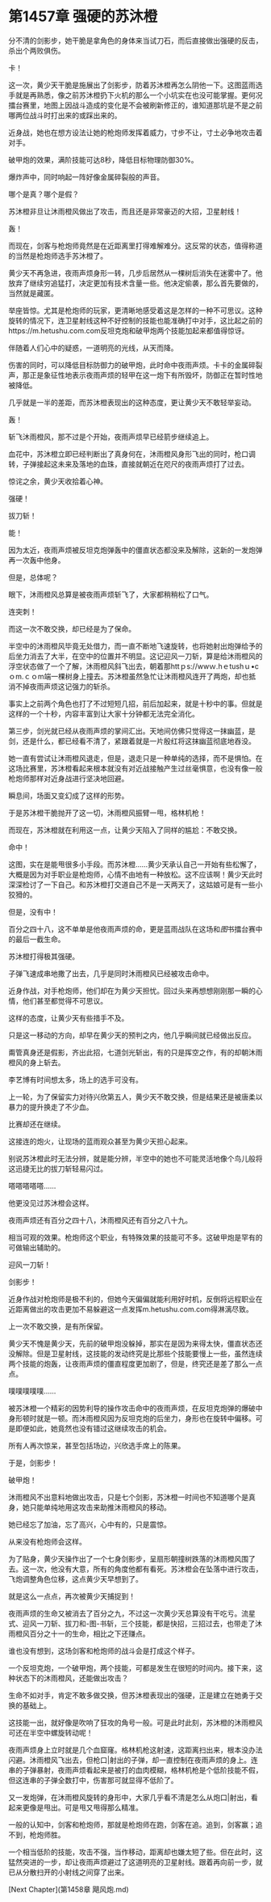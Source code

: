 # 第1457章 强硬的苏沐橙

分不清的剑影步，她干脆是拿角色的身体来当试刀石，而后直接做出强硬的反击，杀出个两败俱伤。

卡！

这一次，黄少天干脆是施展出了剑影步，防着苏沐橙再怎么阴他一下。这图蓝雨选手就是再熟悉，像之前苏沐橙扔下火机的那么一个小坑实在也没可能掌握。更何况擂台赛里，地图上因战斗造成的变化是不会被刷新修正的，谁知道那坑是不是之前哪两位战斗时打出来的或踩出来的。

近身战，她也在想方设法让她的枪炮师发挥着威力，寸步不让，寸土必争地攻击着对手。

破甲炮的效果，满阶技能可达8秒，降低目标物理防御30%。

爆炸声中，同时响起一阵好像金属碎裂般的声音。

哪个是真？哪个是假？

苏沐橙非旦让沐雨橙风做出了攻击，而且还是非常豪迈的大招，卫星射线！

轰！

而现在，剑客与枪炮师竟然是在近距离里打得难解难分。这反常的状态，值得称道的当然是枪炮师选手苏沐橙了。

黄少天不再急进，夜雨声烦身形一转，几步后居然从一棵树后消失在迷雾中了。他放弃了继续穷追猛打，决定更加有技术含量一些。他决定偷袭，那么首先要做的，当然就是藏匿。

举座皆惊。尤其是枪炮师的玩家，更清晰地感受着这是怎样的一种不可思议。这种旋转的情况下，连卫星射线这种不好控制的技能也能准确打中对手，这比起之前的https://m.hetushu.com.com反坦克炮和破甲炮两个技能加起来都值得惊讶。

伴随着人们心中的疑惑，一道明亮的光线，从天而降。

伤害的同时，可以降低目标防御力的破甲炮，此时命中夜雨声烦。卡卡的金属碎裂声，那正是象征性地表示夜雨声烦的轻甲在这一炮下有所毁坏，防御正在暂时性地被降低。

几乎就是一半的差距，而苏沐橙表现出的这种态度，更让黄少天不敢轻举妄动。

轰！

斩飞沐雨橙风，那不过是个开始，夜雨声烦早已经箭步继续追上。

血花中，苏沐橙立即已经判断出了真身何在，沐雨橙风身形飞出的同时，枪口调转，子弹接起这未来及落地的血珠，直接就朝近在咫尺的夜雨声烦打了过去。

惊诧之余，黄少天收拾着心神。

强硬！

拔刀斩！

能！

因为太近，夜雨声烦被反坦克炮弹轰中的僵直状态都没来及解除，这新的一发炮弹再一次轰中他身。

但是，总体呢？

眼下，沐雨橙风总算是被夜雨声烦斩飞了，大家都稍稍松了口气。

连突刺！

而这一次不敢交换，却已经是为了保命。

半空中的沐雨橙风毕竟无处借力，而一直不断地飞速旋转，也将她射出炮弹给予的后坐力消去了大半，在空中的位置并不明显。这记迎风一刀斩，算是给沐雨橙风的浮空状态做了一个了解，沐雨橙风斜飞出去，朝着那httｐs://wwｗ.hｅtushｕ•cｏm.ｃｏm端一棵树身上撞去。苏沐橙虽然急忙让沐雨橙风连开了两炮，却也抵消不掉夜雨声烦这记强力的斩杀。

事实上之前两个角色也打了不过短短几招，前后加起来，就是十秒中的事。但就是这样的一个十秒，内容丰富到让大家十分钟都无法完全消化。

第三步，剑光就已经从夜雨声烦的掌间汇出。天地间仿佛只觉得这一抹幽蓝，是剑，还是什么，都已经看不清了，紧跟着就是一片殷红将这抹幽蓝彻底地吞没。

她一直有尝试让沐雨橙风退走，但是，退走只是一种单纯的选择，而不是惧怕。在这场比赛里，苏沐橙看起来根本就没有对近战接触产生过丝毫惧意，也没有像一般枪炮师那样对近身战进行坚决地回避。

瞬息间，场面又变幻成了这样的形势。

于是苏沐橙干脆抛开了这一切，沐雨橙风振臂一甩，格林机枪！

而现在，苏沐橙就在利用这一点，让黄少天陷入了同样的尴尬：不敢交换。

命中！

这图，实在是能甩很多小手段。而苏沐橙……黄少天承认自己一开始有些松懈了，大概是因为对手职业是枪炮师，心情不由地有一种放松。这不应该啊！黄少天此时深深检讨了一下自己。和苏沐橙打交道自己不是一天两天了，这姑娘可是有一些小狡猾的。

但是，没有中！

百分之四十八，这不单单是他夜雨声烦的命，更是蓝雨战队在这场和*图*书擂台赛中的最后一截生命。

苏沐橙打得极其强硬。

子弹飞速成串地撒了出去，几乎是同时沐雨橙风已经被攻击命中。

近身作战，对手枪炮师，他们却在为黄少天担忧。回过头来再想想刚刚那一瞬的心情，他们甚至都觉得不可思议。

这样的态度，让黄少天有些措手不及。

只是这一移动的方向，却早在黄少天的预判之内，他几乎瞬间就已经做出反应。

甭管真身还是假影，齐出此招，七道剑光斩出，有的只是挥空之作，有的却朝沐雨橙风的身上斩去。

李艺博有时间想太多，场上的选手可没有。

上一轮，为了保留实力对待兴欣第五人，黄少天不敢交换，但是结果还是被唐柔以暴力的提升换走了不少血。

比赛却还在继续。

这接连的炮火，让现场的蓝雨观众甚至为黄少天担心起来。

别说苏沐橙此时无法分辨，就是能分辨，半空中的她也不可能灵活地像个鸟儿般将这迅捷无比的拔刀斩轻易闪过。

嗒嗒嗒嗒嗒……

他更没见过苏沐橙会这样。

夜雨声烦还有百分之四十八，沐雨橙风还有百分之八十九。

相当可观的效果。枪炮师这个职业，有特殊效果的技能可不多。这破甲炮是罕有的可做输出辅助的。

迎风一刀斩！

剑影步！

近身作战对枪炮师是极不利的，但她今天偏偏就能利用好时机，反倒将远程职业在近距离做出的攻击更加不易躲避这一点发挥m.hetushu.com.com得淋漓尽致。

上一次不敢交换，是有所保留。

黄少天不愧是黄少天，先前的破甲炮没躲掉，那实在是因为来得太快，僵直状态还没解除。但是卫星射线，这技能的发动终究是比那些个技能要慢上一些，虽然连续两个技能的炮轰，让夜雨声烦的僵直程度更加剧了，但是，终究还是差了那么一点点。

噗噗噗噗噗……

被苏沐橙一个精彩的因势利导的操作攻击命中的夜雨声烦，在反坦克炮弹的爆破中身形顿时就是一顿。而沐雨橙风因为反坦克炮的后坐力，身形也在旋转中偏移。可是即便如此，她竟然也没有错过这继续攻击的机会。

所有人再次惊呆，甚至包括场边，兴欣选手席上的陈果。

于是，剑影步！

破甲炮！

沐雨橙风不出意料地做出攻击，只是七个剑影，苏沐橙一时间也不知道哪个是真身，她只能单纯地用这攻击来助推沐雨橙风的移动。

她已经忘了加油，忘了高兴，心中有的，只是震惊。

从来没有枪炮师会这样。

为了贴身，黄少天操作出了一个七身剑影步，呈扇形朝撞树跌落的沐雨橙风围了去。这一次，他没有大意，所有的角度他都有看死。苏沐橙会在坠落中进行攻击，飞炮调整角色位移，这点黄少天早想到了。

就是这么一点点，再次被黄少天捕捉到！

夜雨声烦的生命又被消去了百分之九，不过这一次黄少天总算没有干吃亏。流星式、迎风一刀斩、拔刀和-图-书斩，三个技能，都是快招，三招过去，也带走了沐雨橙风百分之十一的生命，相比之下还赚点。

谁也没有想到，这场剑客和枪炮师的战斗会是打成这个样子。

一个反坦克炮，一个破甲炮，两个技能，可都是发生在很短的时间内。接下来，这种状态下的沐雨橙风，还能做出攻击？

生命不如对手，肯定不敢多做交换，但苏沐橙表现出的强硬，正是建立在她勇于交换的基础上。

这技能一出，就好像是吹响了狂攻的角号一般。可是此时此刻，苏沐橙的沐雨橙风可还在半空中螺旋转动呢！

夜雨声烦身上立时就是几个血窟窿。格林机枪这射速，这距离扫出来，根本没办法闪避。沐雨橙风飞出去，但枪口|射出的子弹，却一直控制在夜雨声烦的身上。连串的子弹暴射，夜雨声烦看起来是被打的血肉模糊，格林机枪是个低阶技能不假，但这连串的子弹全数打中，伤害那可就显得不低阶了。

又一发炮弹，在沐雨橙风旋转的身形中，大家几乎看不清是怎么从炮口|射出，看起来更像是甩出。可是甩又甩得那么精准。

一般的认知中，剑客和枪炮师，那就是枪炮师在跑，剑客在追。追到，剑客赢；追不到，枪炮师胜。

一个相当低阶的技能，攻击不强，当作移动，距离却也嫌太短了些。但在此时，这猛然突进的一步，却让夜雨声烦避过了这道明亮的卫星射线。跟着再向前一步，就已从分散扫开的小射线之间穿了出来。



[Next Chapter](第1458章 飓风炮.md)